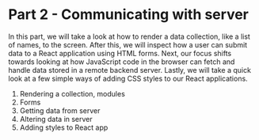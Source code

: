 # Part 2 - Communicating with server

In this part, we will take a look at how to render a data collection, like a list of names, to the screen. After this, we will inspect how a user can submit data to a React application using HTML forms. Next, our focus shifts towards looking at how JavaScript code in the browser can fetch and handle data stored in a remote backend server. Lastly, we will take a quick look at a few simple ways of adding CSS styles to our React applications.

1. Rendering a collection, modules
2. Forms
3. Getting data from server
4. Altering data in server
5. Adding styles to React app
